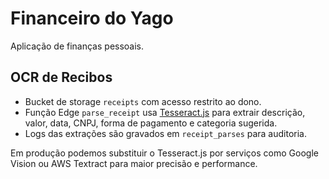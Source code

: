 # Financeiro do Yago

Aplicação de finanças pessoais.

## OCR de Recibos

- Bucket de storage `receipts` com acesso restrito ao dono.
- Função Edge `parse_receipt` usa [Tesseract.js](https://github.com/naptha/tesseract.js) para extrair descrição, valor, data, CNPJ, forma de pagamento e categoria sugerida.
- Logs das extrações são gravados em `receipt_parses` para auditoria.

Em produção podemos substituir o Tesseract.js por serviços como Google Vision ou AWS Textract para maior precisão e performance.
